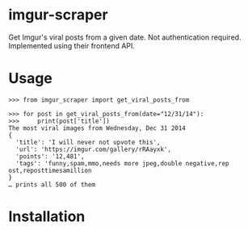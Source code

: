 # imgur-scraper
Get Imgur's viral posts from a given date. Not authentication required. Implemented using their frontend API.

# Usage

    >>> from imgur_scraper import get_viral_posts_from
    
    >>> for post in get_viral_posts_from(date="12/31/14"):
    >>>     print(post['title'])
    The most viral images from Wednesday, Dec 31 2014
    {
      'title': 'I will never not upvote this', 
      'url': 'https://imgur.com/gallery/rRAayxk', 
      'points': '12,481', 
      'tags': 'funny,spam,mmo,needs more jpeg,double negative,rep ost,reposttimesamillion
    }
    … prints all 500 of them
    
# Installation

    
